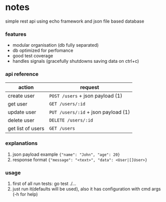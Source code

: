 # notes
simple rest api using echo framework and json file based database

### features
* modular organisation (db fully separated)
* db optimized for perfomance 
* good test coverage
* handles signals (gracefully shutdowns saving data on ctrl+c)

### api reference
action              | request
------------------- | ---------------
create user		    | `POST /users` + json payload (1)
get user	    	| `GET /users/:id`
update user  	    | `PUT /users/:id` + json payload (1)
delete user  	    | `DELETE /users/:id`
get list of users   | `GET /users`

### explanations
1. json payload example `{"name": "John", "age": 20}`
2. response format `{"message": "<text>", "data": <User|[]User>}`

### usage
1. first of all run tests: go test ./...
2. just run it(defaults will be used), also it has configuration with cmd args (-h for help)
